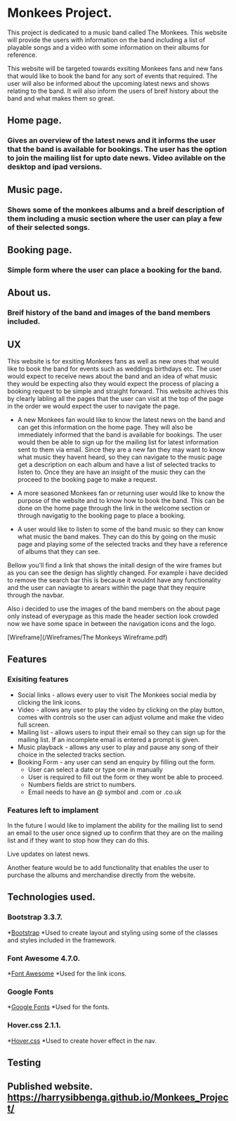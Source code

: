 # Monkees Project. 

This project is dedicated to a music band called The Monkees. This website will provide the users with information on the band
including a list of playable songs and a video with some information on their albums for reference. 

This website will be targeted towards exsiting Monkees fans and new fans that would like to book the band for any sort of 
events that required. The user will also be informed about the upcoming latest news and shows relating to the band. It will
also inform the users of breif history about the band and what makes them so great. 

## Home page. 
### Gives an overview of the latest news and it informs the user that the band is available for bookings. The user has the option to join the mailing list for upto date news. Video avilable on the desktop and ipad versions.

## Music page.
### Shows some of the monkees albums and a breif description of them including a music section where the user can play a few of their selected songs.

## Booking page.
### Simple form where the user can place a booking for the band. 

## About us.
### Breif history of the band and images of the band members included. 

## UX

This website is for exsiting Monkees fans as well as new ones that would like to book the band for events such as weddings birthdays etc.
The user would expect to receive news about the band and an idea of what music they would be expecting also they would expect the process of placing
a booking request to be simple and straight forward. This website achives this by clearly labling all the pages that the user can visit at the top
of the page in the order we would expect the user to navigate the page.

* A new Monkees fan would like to know the latest news on the band and can get this information on the home page. They will also be immediately informed that the band is available for bookings. The user would then be able to sign up for the mailing list for latest information sent to them via email. Since they are a new fan they may want to know what music they havent heard, so they can navigate to the music page get a description on each album and have a list of selected tracks to listen to. Once they are have an insight of the music they can the proceed to the booking page to make a request.

* A more seasoned Monkees fan or returning user would like to know the purpose of the website and to know how to book the band. This can be done on the home page through the link in the welcome section or through navigatig to the booking page to place a booking.

* A user would like to listen to some of the band music so they can know what music the band makes. They can do this by going on the music page and playing some of the selected tracks and they have a reference of albums that they can see.

Bellow you'll find a link that shows the initall design of the wire frames but as you can see the design has slightly changed.
For example i have decided to remove the search bar this is because it wouldnt have any functionality and the user can naviagte
to arears within the page that they require through the navbar. 

Also i decided to use the images of the band members on the about page only instead of everypage as this made the header section
look crowded now we have some space in between the navigation icons and the logo. 

[Wireframe](/Wireframes/The Monkeys Wireframe.pdf)

## Features

### Exisiting features

* Social links - allows every user to visit The Monkees social media by clicking the link icons.
* Video - allows any user to play the video by clicking on the play button, comes with controls so the user can adjust volume and make the video full screen.
* Mailing list - allows users to input their email so they can sign up for the mailing list. If an incomplete email is entered a prompt is given.
* Music playback - allows any user to play and pause any song of their choice in the selected tracks section.
* Booking Form - any user can send an enquiry by filling out the form.
    * User can select a date or type one in manually
    * User is required to fill out the form or they wont be able to proceed. 
    * Numbers fields are strict to numbers. 
    * Email needs to have an @ symbol and .com or .co.uk

### Features left to implament

In the future I would like to implament the ability for the mailing list to send an email to the user once signed up to confirm that they are
on the mailing list and if they want to stop how they can do this.

Live updates on latest news. 

Another feature would be to add functionality that enables the user to purchase the albums and merchandise directly from the website.

## Technologies used.

### Bootstrap 3.3.7. 
*[Bootstrap](https://getbootstrap.com/docs/3.3/)
    *Used to create layout and styling using some of the classes and styles included in the framework.

### Font Awesome 4.7.0. 
*[Font Awesome](https://fontawesome.com/v4.7.0/)
    *Used for the link icons.

### Google Fonts
*[Google Fonts](https://fonts.google.com/)
    *Used for the fonts.

### Hover.css 2.1.1. 
*[Hover.css](http://ianlunn.github.io/Hover/)
    *Used to create hover effect in the nav.

## Testing 



## Published website. https://harrysibbenga.github.io/Monkees_Project/


